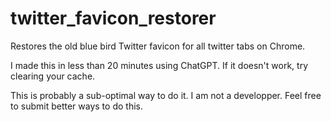 # twitter_favicon_restorer
Restores the old blue bird Twitter favicon for all twitter tabs on Chrome.

I made this in less than 20 minutes using ChatGPT.
If it doesn't work, try clearing your cache.

This is probably a sub-optimal way to do it. I am not a developper. Feel free to submit better ways to do this.
